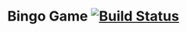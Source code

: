 # Bingo Game [![Build Status](https://travis-ci.org/J2P/bingo.svg?branch=master)](https://travis-ci.org/J2P/bingo)
